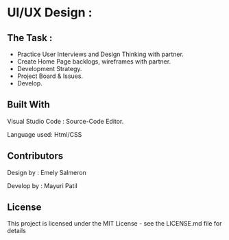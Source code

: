
# UI/UX Design :

## The Task :
- Practice User Interviews and Design Thinking with partner.
- Create Home Page backlogs, wireframes with partner.
- Development Strategy.  
- Project Board & Issues.
- Develop.

## Built With

Visual Studio Code :  Source-Code Editor. 

Language used: Html/CSS

## Contributors 
Design by : Emely Salmeron

Develop by : Mayuri Patil

## License
This project is licensed under the MIT License - see the LICENSE.md file for details

